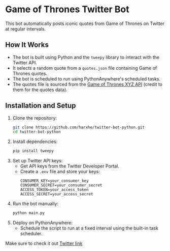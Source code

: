 # Game of Thrones Twitter Bot

This bot automatically posts iconic quotes from Game of Thrones on Twitter at regular intervals.

## How It Works
- The bot is built using Python and the `tweepy` library to interact with the Twitter API.
- It selects a random quote from a `quotes.json` file containing Game of Thrones quotes.
- The bot is scheduled to run using PythonAnywhere's scheduled tasks.
- The quotes file is sourced from the [Game of Thrones XYZ API](https://xyzapi.com) (credit to them for the quotes data).

## Installation and Setup
1. Clone the repository:
   ```bash
   git clone https://github.com/harxhe/twitter-bot-python.git
   cd twitter-bot-python
   ```
2. Install dependencies:
   ```bash
   pip install tweepy
   ```
3. Set up Twitter API keys:
   - Get API keys from the Twitter Developer Portal.
   - Create a `.env` file and store your keys:
     ```
     CONSUMER_KEY=your_consumer_key
     CONSUMER_SECRET=your_consumer_secret
     ACCESS_TOKEN=your_access_token
     ACCESS_SECRET=your_access_secret
     ```
4. Run the bot manually:
   ```bash
   python main.py
   ```
5. Deploy on PythonAnywhere:
   - Schedule the script to run at a fixed interval using the built-in task scheduler.

Make sure to check it out
[Twitter link]([https://x.com/dailyquotes339]) 
